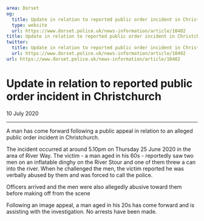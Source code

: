 ```yaml
area: Dorset
og:
  title: Update in relation to reported public order incident in Christchurch
  type: website
  url: https://www.dorset.police.uk/news-information/article/10402
title: Update in relation to reported public order incident in Christchurch |
twitter:
  title: Update in relation to reported public order incident in Christchurch
  url: https://www.dorset.police.uk/news-information/article/10402
url: https://www.dorset.police.uk/news-information/article/10402
```

# Update in relation to reported public order incident in Christchurch

10 July 2020

* * *

A man has come forward following a public appeal in relation to an alleged public order incident in Christchurch.

The incident occurred at around 5.10pm on Thursday 25 June 2020 in the area of River Way. The victim - a man aged in his 60s - reportedly saw two men on an inflatable dinghy on the River Stour and one of them threw a can into the river. When he challenged the men, the victim reported he was verbally abused by them and was forced to call the police.

Officers arrived and the men were also allegedly abusive toward them before making off from the scene

Following an image appeal, a man aged in his 20s has come forward and is assisting with the investigation. No arrests have been made.
